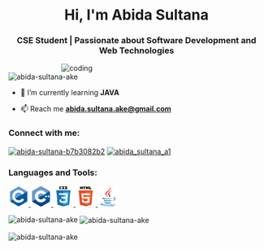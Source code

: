 <h1 align="center">Hi, I'm Abida Sultana</h1>
<h3 align="center">CSE Student | Passionate about Software Development and Web Technologies</h3>
<img align="right" alt="coding" width="400" src="https://img.etimg.com/thumb/width-1200,height-900,imgsize-638053,resizemode-75,msid-84146083/prime/technology-and-startups/booting-up-developer-economy-how-tech-startups-are-helping-coders-build-and-test-software-faster.jpg">
<p align="left"> <img src="https://komarev.com/ghpvc/?username=abida-sultana-ake&label=Profile%20views&color=0e75b6&style=flat" alt="abida-sultana-ake" /> </p>

- 🌱 I’m currently learning **JAVA**

- 📫 Reach me **abida.sultana.ake@gmail.com**

<h3 align="left">Connect with me:</h3>
<p align="left">
<a href="https://linkedin.com/in/abida-sultana-b7b3082b2" target="blank"><img align="center" src="https://raw.githubusercontent.com/rahuldkjain/github-profile-readme-generator/master/src/images/icons/Social/linked-in-alt.svg" alt="abida-sultana-b7b3082b2" height="30" width="40" /></a>
<a href="https://www.hackerrank.com/abida_sultana_a1" target="blank"><img align="center" src="https://raw.githubusercontent.com/rahuldkjain/github-profile-readme-generator/master/src/images/icons/Social/hackerrank.svg" alt="abida_sultana_a1" height="30" width="40" /></a>
</p>

<h3 align="left">Languages and Tools:</h3>
<p align="left"> <a href="https://www.cprogramming.com/" target="_blank" rel="noreferrer"> <img src="https://raw.githubusercontent.com/devicons/devicon/master/icons/c/c-original.svg" alt="c" width="40" height="40"/> </a> <a href="https://www.w3schools.com/cpp/" target="_blank" rel="noreferrer"> <img src="https://raw.githubusercontent.com/devicons/devicon/master/icons/cplusplus/cplusplus-original.svg" alt="cplusplus" width="40" height="40"/> </a> <a href="https://www.w3schools.com/css/" target="_blank" rel="noreferrer"> <img src="https://raw.githubusercontent.com/devicons/devicon/master/icons/css3/css3-original-wordmark.svg" alt="css3" width="40" height="40"/> </a> <a href="https://www.w3.org/html/" target="_blank" rel="noreferrer"> <img src="https://raw.githubusercontent.com/devicons/devicon/master/icons/html5/html5-original-wordmark.svg" alt="html5" width="40" height="40"/> </a> <a href="https://www.java.com" target="_blank" rel="noreferrer"> <img src="https://raw.githubusercontent.com/devicons/devicon/master/icons/java/java-original.svg" alt="java" width="40" height="40"/> </a> </p>

<p><img align="left" src="https://github-readme-stats.vercel.app/api/top-langs?username=abida-sultana-ake&show_icons=true&locale=en&layout=compact" alt="abida-sultana-ake" /></p>

<p>&nbsp;<img align="center" src="https://github-readme-stats.vercel.app/api?username=abida-sultana-ake&show_icons=true&locale=en" alt="abida-sultana-ake" /></p>

<p><img align="center" src="https://github-readme-streak-stats.herokuapp.com/?user=abida-sultana-ake&" alt="abida-sultana-ake" /></p>
